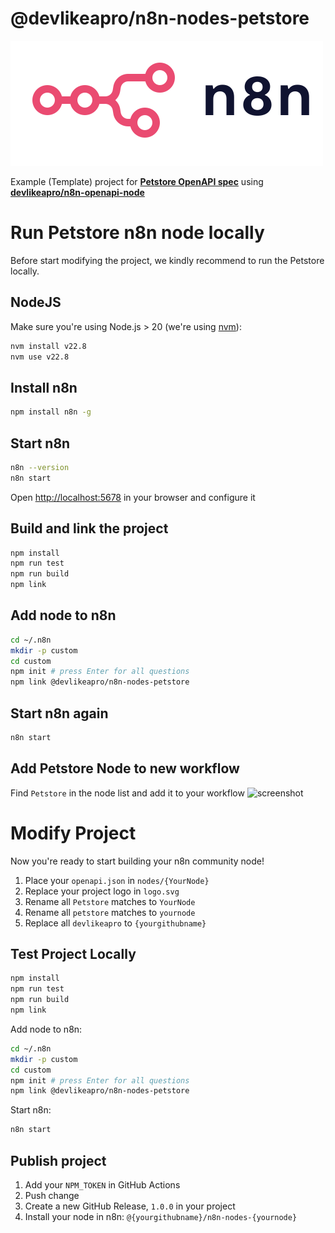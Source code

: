 # @devlikeapro/n8n-nodes-petstore

![n8n logo](n8n.png)

Example (Template) project for [**Petstore OpenAPI spec**](https://petstore3.swagger.io/)
using [**devlikeapro/n8n-openapi-node**](https://github.com/devlikeapro/n8n-openapi-node)

# Run Petstore n8n node locally
Before start modifying the project, we kindly recommend
to run the Petstore locally.

## NodeJS
Make sure you're using Node.js > 20 (we're using [nvm](https://github.com/nvm-sh/nvm)):
```bash
nvm install v22.8
nvm use v22.8
```

## Install n8n 
```bash
npm install n8n -g
```

## Start n8n
```bash
n8n --version
n8n start
```
Open [http://localhost:5678](http://localhost:5678) in your browser and configure it

## Build and link the project
```bash
npm install
npm run test
npm run build
npm link
```

## Add node to n8n
```bash
cd ~/.n8n
mkdir -p custom
cd custom
npm init # press Enter for all questions
npm link @devlikeapro/n8n-nodes-petstore
```

## Start n8n again
```bash
n8n start
```

## Add Petstore Node to new workflow
Find `Petstore` in the node list and add it to your workflow
![screenshot](screenshot.png)

# Modify Project
Now you're ready to start building your n8n community node!
1. Place your `openapi.json` in `nodes/{YourNode}`
2. Replace your project logo in `logo.svg`
3. Rename all `Petstore` matches to `YourNode` 
4. Rename all `petstore` matches to `yournode`
5. Replace all `devlikeapro` to `{yourgithubname}`

## Test Project Locally

```bash
npm install
npm run test
npm run build
npm link
```

Add node to n8n:
```bash
cd ~/.n8n
mkdir -p custom
cd custom
npm init # press Enter for all questions
npm link @devlikeapro/n8n-nodes-petstore
```

Start n8n:
```bash
n8n start
```

## Publish project
1. Add your `NPM_TOKEN` in GitHub Actions
2. Push change
3. Create a new GitHub Release, `1.0.0` in your project
4. Install your node in n8n: `@{yourgithubname}/n8n-nodes-{yournode}`
